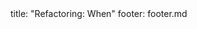 <frontmatter>
title: "Refactoring: When"
footer: footer.md
</frontmatter>

<include src="unit-inPage-asFlat.md" boilerplate />